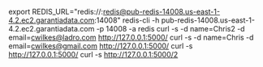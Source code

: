 export REDIS_URL="redis://:redis@pub-redis-14008.us-east-1-4.2.ec2.garantiadata.com:14008"
redis-cli -h pub-redis-14008.us-east-1-4.2.ec2.garantiadata.com -p 14008 -a redis
 curl -s -d name=Chris2 -d email=cwilkes@ladro.com http://127.0.0.1:5000/
 curl -s -d name=Chris -d email=cwilkes@gmail.com http://127.0.0.1:5000/
 curl -s http://127.0.0.1:5000/
 curl -s http://127.0.0.1:5000/2
